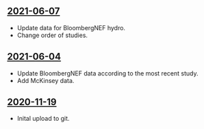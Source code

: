 ## [2021-06-07](https://github.com/faktaoklimatu/graphics/blob/cd3284d7d1e0d5674dbfe2af93f7dfe56411bd96/data-visualization/energetics/czechia/transition-studies-comparison/cs-srovnani-energetickych-scenaru-cr.ai)

- Update data for BloombergNEF hydro.
- Change order of studies.

## [2021-06-04](https://github.com/faktaoklimatu/graphics/blob/44c0187e6ac6e5f8a937fdbc1bf6265fe90e8fe0/data-visualization/energetics/czechia/transition-studies-comparison/cs-srovnani-energetickych-scenaru-cr.ai)

- Update BloombergNEF data according to the most recent study.
- Add McKinsey data.

## [2020-11-19](https://github.com/faktaoklimatu/graphics/blob/0feb8cbb054cf213f8c56d94272bc05e76029133/Data%20visualization/Energetics/Czechia/Transition%20studies%20comparison/cs-srovnani-scenaru.ai)

- Inital upload to git.

